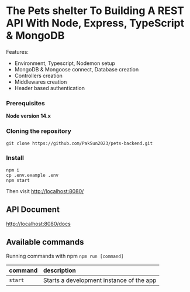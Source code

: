 # The Pets shelter To Building A REST API With Node, Express, TypeScript & MongoDB

Features:

- Environment, Typescript, Nodemon setup
- MongoDB & Mongoose connect, Database creation
- Controllers creation
- Middlewares creation
- Header based authentication

### Prerequisites

**Node version 14.x**

### Cloning the repository

```shell
git clone https://github.com/PakSun2023/pets-backend.git
```

### Install

```shell
npm i
cp .env.example .env
npm start
```

Then visit [http://localhost:8080/](http://localhost:8080/)

## API Document

[http://localhost:8080/docs](http://localhost:8080/docs)

## Available commands

Running commands with npm `npm run [command]`

| command | description                              |
| :------ | :--------------------------------------- |
| `start` | Starts a development instance of the app |
